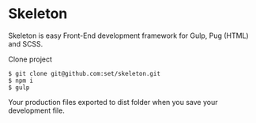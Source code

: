 # Skeleton
Skeleton is easy Front-End development framework for Gulp, Pug (HTML) and SCSS.

Clone project
````
$ git clone git@github.com:set/skeleton.git
$ npm i
$ gulp
````
Your production files exported to dist folder when you save your development file.
